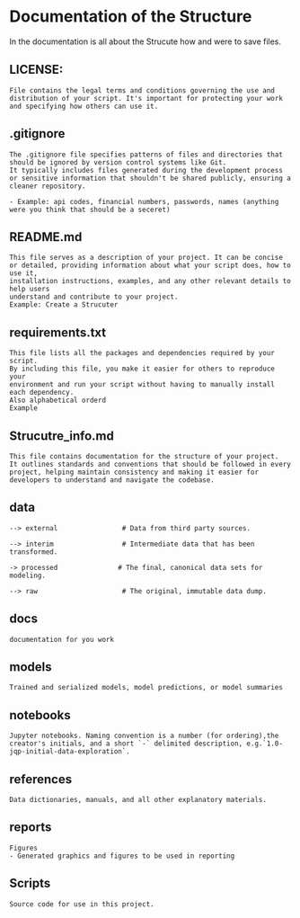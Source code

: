 # Documentation of the Structure 

In the documentation is all about the Strucute how 
and were to save files.

## LICENSE: 

    File contains the legal terms and conditions governing the use and distribution of your script. It's important for protecting your work and specifying how others can use it.

## .gitignore             

    The .gitignore file specifies patterns of files and directories that should be ignored by version control systems like Git. 
    It typically includes files generated during the development process or sensitive information that shouldn't be shared publicly, ensuring a cleaner repository.

    - Example: api codes, financial numbers, passwords, names (anything were you think that should be a seceret)

## README.md

    This file serves as a description of your project. It can be concise 
    or detailed, providing information about what your script does, how to use it, 
    installation instructions, examples, and any other relevant details to help users 
    understand and contribute to your project.
    Example: Create a Strucuter

 ## requirements.txt             
    This file lists all the packages and dependencies required by your script. 
    By including this file, you make it easier for others to reproduce your 
    environment and run your script without having to manually install each dependency.
    Also alphabetical orderd
    Example 


## Strucutre_info.md           
    This file contains documentation for the structure of your project. 
    It outlines standards and conventions that should be followed in every project, helping maintain consistency and making it easier for developers to understand and navigate the codebase.

## data              
    --> external                # Data from third party sources.

    --> interim                 # Intermediate data that has been transformed.

    -> processed               # The final, canonical data sets for modeling.

    --> raw                     # The original, immutable data dump.

## docs        

    documentation for you work

## models      

    Trained and serialized models, model predictions, or model summaries

## notebooks
    Jupyter notebooks. Naming convention is a number (for ordering),the creator's initials, and a short `-` delimited description, e.g.`1.0-jqp-initial-data-exploration`.

## references 
    Data dictionaries, manuals, and all other explanatory materials.

## reports            
    Figures 
    - Generated graphics and figures to be used in reporting
##  Scripts 
    Source code for use in this project.







                                  
